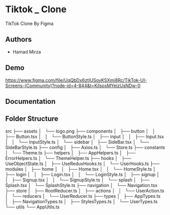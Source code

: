 
# Tiktok _ Clone

TikTok Clone By Figma 


## Authors

- Hamad Mirza


## Demo

https://www.figma.com/file/UqQbDx6ztIUSoyKSXmi8Rc/TikTok-UI-Screens-(Community)?node-id=4-844&t=KjlsosMYejzUsNDw-0


## Documentation



## Folder Structure
src
├── assets
│   └── logo.png
├── components
│   ├── button
│   │   ├── Button.tsx
│   │   └── ButtonStyle.ts
│   ├── input
│   │   ├── Input.tsx
│   │   └── InputStyle.ts
│   └── sidebar
│       ├── SideBar.tsx
│       └── SideBarStyle.ts
├── config
│   ├── Axios.ts
│   └── Store.ts
├── constants
│   └── Theme.ts
├── helpers
│   ├── AppHelpers.ts
│   ├── ErrorHelpers.ts
│   └── ThemeHelper.ts
├── hooks
│   ├── UseObjectState.ts
│   ├── UseReduxHooks.ts
│   └── UserHooks.ts
├── modules
│   ├── home
│   │   ├── Home.tsx
│   │   └── HomeStyle.ts
│   ├── login
│   │   ├── Login.tsx
│   │   └── LoginStyle.ts
│   ├── signup
│   │   ├── Signup.tsx
│   │   └── SignupStyle.ts
│   └── splash
│       ├── Splash.tsx
│       └── SplashStyle.ts
├── navigation
│   └── Navigation.tsx
├── store
│   ├── RootReducer.ts
│   ├── actions
│   │   └── UserAction.ts
│   └── reducers
│       └── UserReducer.ts
├── types
│   ├── AppTypes.ts
│   ├── NavigationTypes.ts
│   ├── StylesTypes.ts
│   └── UserTypes.ts
└── utils
    └── AppUtils.ts